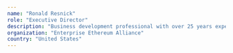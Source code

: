 ```yaml
---
name: "Ronald Resnick"
role: "Executive Director"
description: "Business development professional with over 25 years experience successfully growing high technology businesses and their ecosystems. Executive Director of the Enterprise Ethereum Alliance. Past President and Chairman of the AirFuel Alliance. Served as President of the Power Matters Alliance and played key role to merge the Power Matters Alliance with the A4WP to form the AirFuel Alliance. For the previous 8 years, as part of the Mobile Wireless Group at Intel, served as President and Chairman of the Board of the WiMAX Forum, an industry association driving 4G wireless broadband. Before that, General Manager of Intel's Broadband Wireless business startup delivering one of the first 4G broadband modems. Initial role at Intel included Intel Capital Investment Director and Director of New Business Development at Intel's Architecture Labs, successfully funding and managing the launch of multiple seed and new business ventures."
organization: "Enterprise Ethereum Alliance"
country: "United States"
---
```


